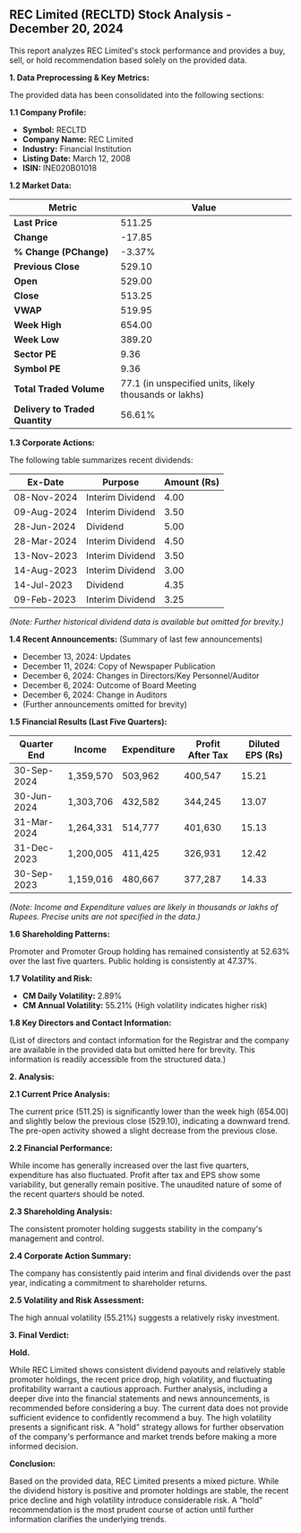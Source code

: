 ## REC Limited (RECLTD) Stock Analysis - December 20, 2024

This report analyzes REC Limited's stock performance and provides a buy, sell, or hold recommendation based solely on the provided data.

**1. Data Preprocessing & Key Metrics:**

The provided data has been consolidated into the following sections:

**1.1 Company Profile:**

* **Symbol:** RECLTD
* **Company Name:** REC Limited
* **Industry:** Financial Institution
* **Listing Date:** March 12, 2008
* **ISIN:** INE020B01018


**1.2 Market Data:**

| Metric             | Value      |
|----------------------|------------|
| **Last Price**       | 511.25     |
| **Change**           | -17.85     |
| **% Change (PChange)** | -3.37%     |
| **Previous Close**   | 529.10     |
| **Open**             | 529.00     |
| **Close**            | 513.25     |
| **VWAP**            | 519.95     |
| **Week High**        | 654.00     |
| **Week Low**         | 389.20     |
| **Sector PE**        | 9.36       |
| **Symbol PE**        | 9.36       |
| **Total Traded Volume** | 77.1 (in unspecified units, likely thousands or lakhs) |
| **Delivery to Traded Quantity** | 56.61% |


**1.3 Corporate Actions:**

The following table summarizes recent dividends:

| Ex-Date       | Purpose                               | Amount (Rs) |
|---------------|----------------------------------------|-------------|
| 08-Nov-2024   | Interim Dividend                       | 4.00        |
| 09-Aug-2024   | Interim Dividend                       | 3.50        |
| 28-Jun-2024   | Dividend                               | 5.00        |
| 28-Mar-2024   | Interim Dividend                       | 4.50        |
| 13-Nov-2023   | Interim Dividend                       | 3.50        |
| 14-Aug-2023   | Interim Dividend                       | 3.00        |
| 14-Jul-2023   | Dividend                               | 4.35        |
| 09-Feb-2023   | Interim Dividend                       | 3.25        |
 *(Note:  Further historical dividend data is available but omitted for brevity.)*


**1.4 Recent Announcements:** (Summary of last few announcements)

* December 13, 2024: Updates
* December 11, 2024: Copy of Newspaper Publication
* December 6, 2024: Changes in Directors/Key Personnel/Auditor
* December 6, 2024: Outcome of Board Meeting
* December 6, 2024: Change in Auditors
* (Further announcements omitted for brevity)


**1.5 Financial Results (Last Five Quarters):**

| Quarter End     | Income       | Expenditure  | Profit After Tax | Diluted EPS (Rs) |
|-----------------|--------------|---------------|-------------------|-----------------|
| 30-Sep-2024     | 1,359,570    | 503,962       | 400,547          | 15.21           |
| 30-Jun-2024     | 1,303,706    | 432,582       | 344,245          | 13.07           |
| 31-Mar-2024     | 1,264,331    | 514,777       | 401,630          | 15.13           |
| 31-Dec-2023     | 1,200,005    | 411,425       | 326,931          | 12.42           |
| 30-Sep-2023     | 1,159,016    | 480,667       | 377,287          | 14.33           |
 *(Note:  Income and Expenditure values are likely in thousands or lakhs of Rupees.  Precise units are not specified in the data.)*


**1.6 Shareholding Patterns:**

Promoter and Promoter Group holding has remained consistently at 52.63% over the last five quarters.  Public holding is consistently at 47.37%.


**1.7 Volatility and Risk:**

* **CM Daily Volatility:** 2.89%
* **CM Annual Volatility:** 55.21%  (High volatility indicates higher risk)


**1.8 Key Directors and Contact Information:**

(List of directors and contact information for the Registrar and the company are available in the provided data but omitted here for brevity.  This information is readily accessible from the structured data.)


**2. Analysis:**

**2.1 Current Price Analysis:**

The current price (511.25) is significantly lower than the week high (654.00) and slightly below the previous close (529.10), indicating a downward trend.  The pre-open activity showed a slight decrease from the previous close.

**2.2 Financial Performance:**

While income has generally increased over the last five quarters, expenditure has also fluctuated.  Profit after tax and EPS show some variability, but generally remain positive.  The unaudited nature of some of the recent quarters should be noted.

**2.3 Shareholding Analysis:**

The consistent promoter holding suggests stability in the company's management and control.

**2.4 Corporate Action Summary:**

The company has consistently paid interim and final dividends over the past year, indicating a commitment to shareholder returns.

**2.5 Volatility and Risk Assessment:**

The high annual volatility (55.21%) suggests a relatively risky investment.

**3. Final Verdict:**

**Hold.**

While REC Limited shows consistent dividend payouts and relatively stable promoter holdings, the recent price drop, high volatility, and fluctuating profitability warrant a cautious approach.  Further analysis, including a deeper dive into the financial statements and news announcements, is recommended before considering a buy.  The current data does not provide sufficient evidence to confidently recommend a buy.  The high volatility presents a significant risk.  A "hold" strategy allows for further observation of the company's performance and market trends before making a more informed decision.

**Conclusion:**

Based on the provided data, REC Limited presents a mixed picture.  While the dividend history is positive and promoter holdings are stable, the recent price decline and high volatility introduce considerable risk.  A "hold" recommendation is the most prudent course of action until further information clarifies the underlying trends.

